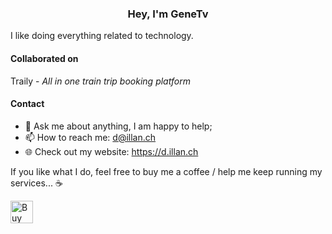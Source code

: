 <div>
  <h3 align="center">Hey, I'm GeneTv</h3>
</div>

I like doing everything related to technology.

#### Collaborated on

Traily - _All in one train trip booking platform_

<!-- TODO: Add the others -->

#### Contact

- 💬 Ask me about anything, I am happy to help;
- 📫 How to reach me: d@illan.ch
- 🌐 Check out my website: https://d.illan.ch

If you like what I do, feel free to buy me a coffee / help me keep running my services... ☕

<a href='https://ko-fi.com/F2F59PEW9' target='_blank'><img height='36' style='border:0px;height:36px;' src='https://cdn.ko-fi.com/cdn/kofi1.png?v=3' border='0' alt='Buy Me a Coffee at ko-fi.com' /></a>

